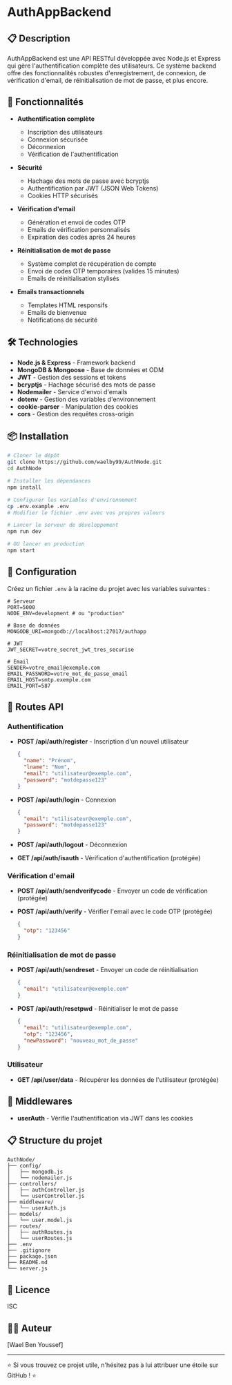 # AuthAppBackend

## 📋 Description
AuthAppBackend est une API RESTful développée avec Node.js et Express qui gère l'authentification complète des utilisateurs. Ce système backend offre des fonctionnalités robustes d'enregistrement, de connexion, de vérification d'email, de réinitialisation de mot de passe, et plus encore.

## 🚀 Fonctionnalités

- **Authentification complète**
  - Inscription des utilisateurs
  - Connexion sécurisée
  - Déconnexion
  - Vérification de l'authentification
  
- **Sécurité**
  - Hachage des mots de passe avec bcryptjs
  - Authentification par JWT (JSON Web Tokens)
  - Cookies HTTP sécurisés

- **Vérification d'email**
  - Génération et envoi de codes OTP
  - Emails de vérification personnalisés
  - Expiration des codes après 24 heures

- **Réinitialisation de mot de passe**
  - Système complet de récupération de compte
  - Envoi de codes OTP temporaires (valides 15 minutes)
  - Emails de réinitialisation stylisés

- **Emails transactionnels**
  - Templates HTML responsifs
  - Emails de bienvenue
  - Notifications de sécurité

## 🛠️ Technologies

- **Node.js & Express** - Framework backend
- **MongoDB & Mongoose** - Base de données et ODM
- **JWT** - Gestion des sessions et tokens
- **bcryptjs** - Hachage sécurisé des mots de passe
- **Nodemailer** - Service d'envoi d'emails
- **dotenv** - Gestion des variables d'environnement
- **cookie-parser** - Manipulation des cookies
- **cors** - Gestion des requêtes cross-origin

## 📦 Installation

```bash
# Cloner le dépôt
git clone https://github.com/waelby99/AuthNode.git
cd AuthNode

# Installer les dépendances
npm install

# Configurer les variables d'environnement
cp .env.example .env
# Modifier le fichier .env avec vos propres valeurs

# Lancer le serveur de développement
npm run dev

# OU lancer en production
npm start
```

## 🔧 Configuration

Créez un fichier `.env` à la racine du projet avec les variables suivantes :

```env
# Serveur
PORT=5000
NODE_ENV=development # ou "production"

# Base de données
MONGODB_URI=mongodb://localhost:27017/authapp

# JWT
JWT_SECRET=votre_secret_jwt_tres_securise

# Email
SENDER=votre_email@exemple.com
EMAIL_PASSWORD=votre_mot_de_passe_email
EMAIL_HOST=smtp.exemple.com
EMAIL_PORT=587
```

## 🔐 Routes API

### Authentification

- **POST /api/auth/register** - Inscription d'un nouvel utilisateur
  ```json
  {
    "name": "Prénom",
    "lname": "Nom",
    "email": "utilisateur@exemple.com",
    "password": "motdepasse123"
  }
  ```

- **POST /api/auth/login** - Connexion
  ```json
  {
    "email": "utilisateur@exemple.com",
    "password": "motdepasse123"
  }
  ```

- **POST /api/auth/logout** - Déconnexion

- **GET /api/auth/isauth** - Vérification d'authentification (protégée)

### Vérification d'email

- **POST /api/auth/sendverifycode** - Envoyer un code de vérification (protégée)

- **POST /api/auth/verify** - Vérifier l'email avec le code OTP (protégée)
  ```json
  {
    "otp": "123456"
  }
  ```

### Réinitialisation de mot de passe

- **POST /api/auth/sendreset** - Envoyer un code de réinitialisation
  ```json
  {
    "email": "utilisateur@exemple.com"
  }
  ```

- **POST /api/auth/resetpwd** - Réinitialiser le mot de passe
  ```json
  {
    "email": "utilisateur@exemple.com",
    "otp": "123456",
    "newPassword": "nouveau_mot_de_passe"
  }
  ```

### Utilisateur

- **GET /api/user/data** - Récupérer les données de l'utilisateur (protégée)

## 📝 Middlewares

- **userAuth** - Vérifie l'authentification via JWT dans les cookies

## 📋 Structure du projet

```
AuthNode/
├── config/
│   ├── mongodb.js
│   └── nodemailer.js
├── controllers/
│   ├── authController.js
│   └── userController.js
├── middleware/
│   └── userAuth.js
├── models/
│   └── user.model.js
├── routes/
│   ├── authRoutes.js
│   └── userRoutes.js
├── .env
├── .gitignore
├── package.json
├── README.md
└── server.js
```

## 📄 Licence

ISC

## 👨‍💻 Auteur

[Wael Ben Youssef]

---

⭐ Si vous trouvez ce projet utile, n'hésitez pas à lui attribuer une étoile sur GitHub ! ⭐
